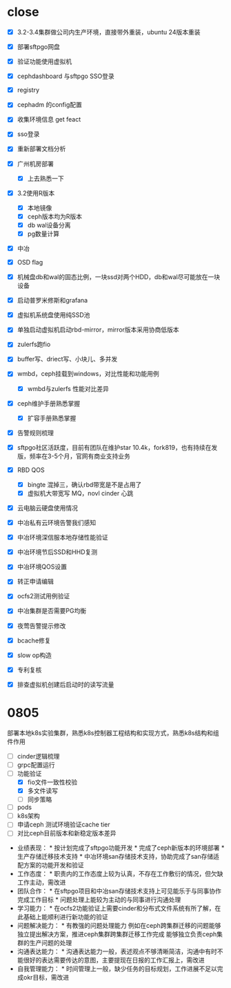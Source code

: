 # close
- [x] 3.2-3.4集群做公司内生产环境，直接带外重装，ubuntu 24版本重装  
- [x] 部署sftpgo网盘  
- [x] 验证功能使用虚拟机  
- [x] cephdashboard 与sftpgo SSO登录  
- [x] registry  
- [x] cephadm 的config配置  
- [x] 收集环境信息 get feact
- [x] sso登录
- [x] 重新部署文档分析
- [x] 广州机房部署
	- [x] 上去熟悉一下
- [x] 3.2使用R版本
	- [x] 本地镜像
	- [x] ceph版本均为R版本
	- [x] db wal设备分离
	- [x] pg数量计算
- [x] 中冶
- [x] OSD flag
- [x] 机械盘db和wal的固态比例，一块ssd对两个HDD，db和wal尽可能放在一块设备
- [x] 启动普罗米修斯和grafana
- [x] 虚拟机系统盘使用纯SSD池
- [x] 单独启动虚拟机启动rbd-mirror，mirror版本采用协商低版本
- [x] zulerfs跑fio
- [x] buffer写、driect写、小块儿、多并发
- [x] wmbd，ceph挂载到windows，对比性能和功能用例
	- [x] wmbd与zulerfs 性能对比差异
- [x] ceph维护手册熟悉掌握
	- [x] 扩容手册熟悉掌握
- [x] 告警规则梳理
- [x] sftpgo社区活跃度，目前有团队在维护star 10.4k，fork819，也有持续在发版，频率在3-5个月，官网有商业支持业务
- [x] RBD QOS 
	- [x] bingte 混掉三，确认rbd带宽是不是占用了
	- [x] 虚拟机大带宽写 MQ，novl cinder 心跳
- [x] 云电脑云硬盘使用情况
- [x] 中冶私有云环境告警我们感知
- [x] 中冶环境深信服本地存储性能验证
- [x] 中冶环境节后SSD和HHD复测
- [x] 中冶环境QOS设置
- [x] 转正申请编辑
- [x] ocfs2测试用例验证
- [x] 中冶集群是否需要PG均衡

- [x] 夜莺告警提示修改
- [x] bcache修复
- [x] slow op构造
- [x] 专利复核
- [x] 排查虚拟机创建后启动时的读写流量
# 0805
部署本地k8s实验集群，熟悉k8s控制器工程结构和实现方式，熟悉k8s结构和组件作用
- [ ] cinder逻辑梳理
- [ ] grpc配置运行
- [ ] 功能验证
	- [x] fio文件一致性校验
	- [x] 多文件读写
	- [ ] 同步策略
- [ ] pods
- [ ] k8s架构
- [ ] 申请ceph 测试环境验证cache tier
- [ ] 对比ceph目前版本和新稳定版本差异

- 业绩表现： * 按计划完成了sftpgo功能开发 * 完成了ceph新版本的环境部署 * 生产存储迁移技术支持 * 中冶环境san存储技术支持，协助完成了san存储适配方案的功能开发和验证
- 工作态度： * 职责内的工作态度上较为认真，不存在工作敷衍的情况，但欠缺工作主动，需改进
- 团队合作： * 在sftpgo项目和中冶san存储技术支持上可见能乐于与同事协作完成工作目标 * 问题处理上能较为主动的与同事进行沟通处理
- 学习能力： * 在ocfs2功能验证上需要cinder和分布式文件系统有所了解，在此基础上能顺利进行新功能的验证
- 问题解决能力： * 有教强的问题处理能力 例如在ceph跨集群迁移的问题能够独立提出解决方案，推进ceph集群跨集群迁移工作完成 能够独立负责ceph集群的生产问题的处理
- 沟通表达能力： * 沟通表达能力一般，表述观点不够清晰简洁，沟通中有时不能很好的表达需要传达的意图，主要提现在日报的工作汇报上，需改进
- 自我管理能力： * 时间管理上一般，缺少任务的目标规划，工作进展不足以完成okr目标，需改进
